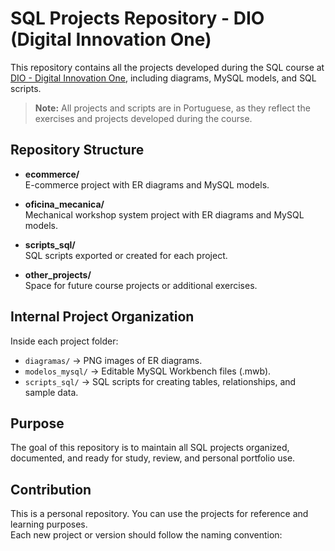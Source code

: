 # SQL Projects Repository - DIO (Digital Innovation One)

This repository contains all the projects developed during the SQL course at [DIO - Digital Innovation One](https://digitalinnovation.one/), including diagrams, MySQL models, and SQL scripts.  

> **Note:** All projects and scripts are in Portuguese, as they reflect the exercises and projects developed during the course.

## Repository Structure

- **ecommerce/**  
  E-commerce project with ER diagrams and MySQL models.

- **oficina_mecanica/**  
  Mechanical workshop system project with ER diagrams and MySQL models.

- **scripts_sql/**  
  SQL scripts exported or created for each project.

- **other_projects/**  
  Space for future course projects or additional exercises.

## Internal Project Organization

Inside each project folder:

- `diagramas/` → PNG images of ER diagrams.  
- `modelos_mysql/` → Editable MySQL Workbench files (.mwb).  
- `scripts_sql/` → SQL scripts for creating tables, relationships, and sample data.

## Purpose

The goal of this repository is to maintain all SQL projects organized, documented, and ready for study, review, and personal portfolio use.

## Contribution

This is a personal repository. You can use the projects for reference and learning purposes.  
Each new project or version should follow the naming convention:


